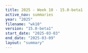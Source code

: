 ```yaml
---
title: 2025 - Week 10 - 15.0-beta1
active_nav: summaries
year: "2025"
filename: "wk10"
version: "15.0-beta1"
start_date: "2025-03-03"
end_date: "2025-03-09"
layout: "summary"
---
```

